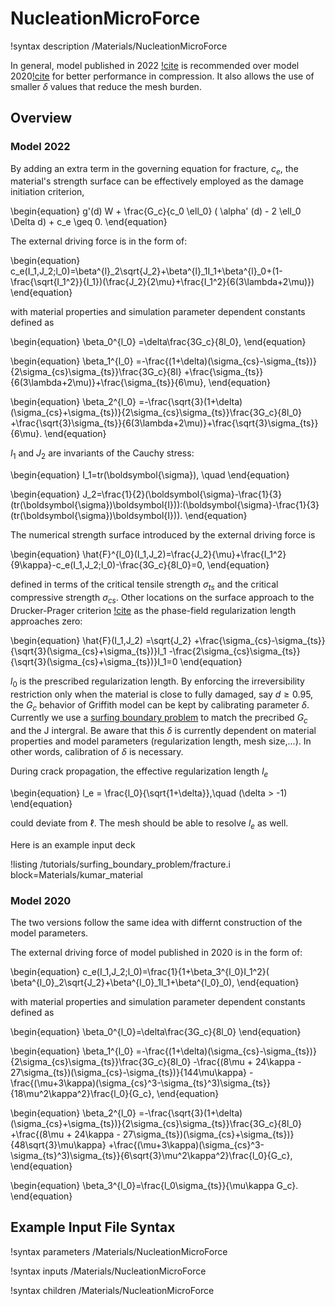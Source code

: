 # NucleationMicroForce

!syntax description /Materials/NucleationMicroForce

In general, model published in 2022 [!cite](https://doi.org/10.1007/s10704-022-00653-z) is recommended over model 2020[!cite](https://doi.org/10.1016/j.jmps.2020.104027) for better performance in compression. It also allows the use of smaller $\delta$ values that reduce the mesh burden.

## Overview 

### Model 2022

By adding an extra term in the governing equation for fracture, $c_e$, the material's strength surface can be effectively employed as the damage initiation criterion,

\begin{equation}
g'(d) W + \frac{G_c}{c_0 \ell_0} ( \alpha' (d) - 2 \ell_0 \Delta d)  + c_e \geq 0.
\end{equation}

The external driving force is in the form of:

\begin{equation}
    c_e(I_1,J_2;l_0)=\beta^{l}_2\sqrt{J_2}+\beta^{l}_1I_1+\beta^{l}_0+(1-\frac{\sqrt{I_1^2}}{I_1})(\frac{J_2}{2\mu}+\frac{I_1^2}{6(3\lambda+2\mu)})
\end{equation}

with material properties and simulation parameter dependent constants defined as

\begin{equation}
\beta_0^{l_0}
=\delta\frac{3G_c}{8l_0},
\end{equation}

\begin{equation}
\beta_1^{l_0}
=-\frac{(1+\delta)(\sigma_{cs}-\sigma_{ts})}{2\sigma_{cs}\sigma_{ts}}\frac{3G_c}{8l}
+\frac{\sigma_{ts}}{6(3\lambda+2\mu)}+\frac{\sigma_{ts}}{6\mu},
\end{equation}

\begin{equation}
\beta_2^{l_0}
=-\frac{\sqrt{3}(1+\delta)(\sigma_{cs}+\sigma_{ts})}{2\sigma_{cs}\sigma_{ts}}\frac{3G_c}{8l_0}
+\frac{\sqrt{3}\sigma_{ts}}{6(3\lambda+2\mu)}+\frac{\sqrt{3}\sigma_{ts}}{6\mu}.
\end{equation}

$I_1$ and $J_2$ are invariants of the Cauchy stress:

\begin{equation}
    I_1=tr(\boldsymbol{\sigma}), \quad
\end{equation}

\begin{equation}
    J_2=\frac{1}{2}(\boldsymbol{\sigma}-\frac{1}{3}(tr(\boldsymbol{\sigma})\boldsymbol{I})):(\boldsymbol{\sigma}-\frac{1}{3}(tr(\boldsymbol{\sigma})\boldsymbol{I})).
\end{equation}

The numerical strength surface introduced by the external driving force is

\begin{equation}
\hat{F}^{l_0}(I_1,J_2)=\frac{J_2}{\mu}+\frac{I_1^2}{9\kappa}-c_e(I_1,J_2;l_0)-\frac{3G_c}{8l_0}=0,
\end{equation}

defined in terms of the critical tensile strength $\sigma_{ts}$ and the critical compressive strength $\sigma_{cs}$. Other locations on the surface approach to the Drucker-Prager criterion [!cite](https://www.jstor.org/stable/43633942) as the phase-field regularization length approaches zero:

\begin{equation}
    \hat{F}(I_1,J_2)
    =\sqrt{J_2}
    +\frac{\sigma_{cs}-\sigma_{ts}}{\sqrt{3}(\sigma_{cs}+\sigma_{ts})}I_1
    -\frac{2\sigma_{cs}\sigma_{ts}}{\sqrt{3}(\sigma_{cs}+\sigma_{ts})}I_1=0
\end{equation}

$l_0$ is the prescribed regularization length. By enforcing the irreversibility restriction only when the material is close to fully damaged, say $d\ge 0.95$, the $G_c$ behavior of Griffith model can be kept by calibrating parameter $\delta$. Currently we use a [surfing boundary problem](tutorials/12_surfing_boundary_problem.md) to match the precribed $G_c$ and the J intergral. Be aware that this $\delta$ is currently dependent on material properties and model parameters (regularization length, mesh size,...). In other words, calibration of $\delta$ is necessary.

During crack propagation, the effective regularization length $l_e$ 

\begin{equation}
l_e = \frac{l_0}{\sqrt{1+\delta}},\quad (\delta > -1)
\end{equation}

could deviate from $\ell$. The mesh should be able to resolve $l_e$ as well.

Here is an example input deck

!listing /tutorials/surfing_boundary_problem/fracture.i block=Materials/kumar_material

### Model 2020

The two versions follow the same idea with differnt construction of the model parameters.

The external driving force of model published in 2020 is in the form of:

\begin{equation}
    c_e(I_1,J_2;l_0)=\frac{1}{1+\beta_3^{l_0}I_1^2}( \beta^{l_0}_2\sqrt{J_2}+\beta^{l_0}_1I_1+\beta^{l_0}_0),
\end{equation} 

with material properties and simulation parameter dependent constants defined as

\begin{equation}
\beta_0^{l_0}=\delta\frac{3G_c}{8l_0}
\end{equation}

\begin{equation}
\beta_1^{l_0}
=-\frac{(1+\delta)(\sigma_{cs}-\sigma_{ts})}{2\sigma_{cs}\sigma_{ts}}\frac{3G_c}{8l_0}
-\frac{(8\mu + 24\kappa - 27\sigma_{ts})(\sigma_{cs}-\sigma_{ts})}{144\mu\kappa}
-\frac{(\mu+3\kappa)(\sigma_{cs}^3-\sigma_{ts}^3)\sigma_{ts}}{18\mu^2\kappa^2}\frac{l_0}{G_c},
\end{equation}

\begin{equation}
\beta_2^{l_0}
=-\frac{\sqrt{3}(1+\delta)(\sigma_{cs}+\sigma_{ts})}{2\sigma_{cs}\sigma_{ts}}\frac{3G_c}{8l_0}
+\frac{(8\mu + 24\kappa - 27\sigma_{ts})(\sigma_{cs}+\sigma_{ts})}{48\sqrt{3}\mu\kappa}
+\frac{(\mu+3\kappa)(\sigma_{cs}^3-\sigma_{ts}^3)\sigma_{ts}}{6\sqrt{3}\mu^2\kappa^2}\frac{l_0}{G_c},
\end{equation}

\begin{equation}
\beta_3^{l_0}=\frac{l_0\sigma_{ts}}{\mu\kappa G_c}.
\end{equation}

## Example Input File Syntax

!syntax parameters /Materials/NucleationMicroForce

!syntax inputs /Materials/NucleationMicroForce

!syntax children /Materials/NucleationMicroForce
